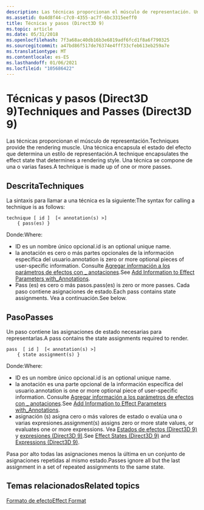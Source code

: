 ```yaml
---
description: Las técnicas proporcionan el músculo de representación. Una técnica encapsula el estado del efecto que determina un estilo de representación. Una técnica se compone de una o varias fases.
ms.assetid: 0a4d8f44-c7c0-4355-ac7f-6bc3315eeff0
title: Técnicas y pasos (Direct3D 9)
ms.topic: article
ms.date: 05/31/2018
ms.openlocfilehash: 7f3a68ac40db16b3e6819adf6fcd1f8a6f790325
ms.sourcegitcommit: a47bd86f517de76374e4fff33cfeb613eb259a7e
ms.translationtype: MT
ms.contentlocale: es-ES
ms.lasthandoff: 01/06/2021
ms.locfileid: "105686422"
---
```

# <a name="techniques-and-passes-direct3d-9"></a><span data-ttu-id="645c9-105">Técnicas y pasos (Direct3D 9)</span><span class="sxs-lookup"><span data-stu-id="645c9-105">Techniques and Passes (Direct3D 9)</span></span>

<span data-ttu-id="645c9-106">Las técnicas proporcionan el músculo de representación.</span><span class="sxs-lookup"><span data-stu-id="645c9-106">Techniques provide the rendering muscle.</span></span> <span data-ttu-id="645c9-107">Una técnica encapsula el estado del efecto que determina un estilo de representación.</span><span class="sxs-lookup"><span data-stu-id="645c9-107">A technique encapsulates the effect state that determines a rendering style.</span></span> <span data-ttu-id="645c9-108">Una técnica se compone de una o varias fases.</span><span class="sxs-lookup"><span data-stu-id="645c9-108">A technique is made up of one or more passes.</span></span>

## <a name="techniques"></a><span data-ttu-id="645c9-109">Descrita</span><span class="sxs-lookup"><span data-stu-id="645c9-109">Techniques</span></span>

<span data-ttu-id="645c9-110">La sintaxis para llamar a una técnica es la siguiente:</span><span class="sxs-lookup"><span data-stu-id="645c9-110">The syntax for calling a technique is as follows:</span></span>


```
technique [ id ]  [< annotation(s) >] 
    { pass(es) }
```



<span data-ttu-id="645c9-111">Donde:</span><span class="sxs-lookup"><span data-stu-id="645c9-111">Where:</span></span>

-   <span data-ttu-id="645c9-112">ID es un nombre único opcional.</span><span class="sxs-lookup"><span data-stu-id="645c9-112">id is an optional unique name.</span></span>
-   <span data-ttu-id="645c9-113">la anotación es cero o más partes opcionales de la información específica del usuario.</span><span class="sxs-lookup"><span data-stu-id="645c9-113">annotation is zero or more optional pieces of user-specific information.</span></span> <span data-ttu-id="645c9-114">Consulte [Agregar información a los parámetros de efectos con \_ anotaciones](using-an-effect.md).</span><span class="sxs-lookup"><span data-stu-id="645c9-114">See [Add Information to Effect Parameters with\_Annotations](using-an-effect.md).</span></span>
-   <span data-ttu-id="645c9-115">Pass (es) es cero o más pasos.</span><span class="sxs-lookup"><span data-stu-id="645c9-115">pass(es) is zero or more passes.</span></span> <span data-ttu-id="645c9-116">Cada paso contiene asignaciones de estado.</span><span class="sxs-lookup"><span data-stu-id="645c9-116">Each pass contains state assignments.</span></span> <span data-ttu-id="645c9-117">Vea a continuación.</span><span class="sxs-lookup"><span data-stu-id="645c9-117">See below.</span></span>

## <a name="passes"></a><span data-ttu-id="645c9-118">Paso</span><span class="sxs-lookup"><span data-stu-id="645c9-118">Passes</span></span>

<span data-ttu-id="645c9-119">Un paso contiene las asignaciones de estado necesarias para representarlas.</span><span class="sxs-lookup"><span data-stu-id="645c9-119">A pass contains the state assignments required to render.</span></span>


```
pass  [ id ]  [< annotation(s) >] 
    { state assignment(s) }
```



<span data-ttu-id="645c9-120">Donde:</span><span class="sxs-lookup"><span data-stu-id="645c9-120">Where:</span></span>

-   <span data-ttu-id="645c9-121">ID es un nombre único opcional.</span><span class="sxs-lookup"><span data-stu-id="645c9-121">id is an optional unique name.</span></span>
-   <span data-ttu-id="645c9-122">la anotación es una parte opcional de la información específica del usuario.</span><span class="sxs-lookup"><span data-stu-id="645c9-122">annotation is one or more optional piece of user-specific information.</span></span> <span data-ttu-id="645c9-123">Consulte [Agregar información a los parámetros de efectos con \_ anotaciones](using-an-effect.md).</span><span class="sxs-lookup"><span data-stu-id="645c9-123">See [Add Information to Effect Parameters with\_Annotations](using-an-effect.md).</span></span>
-   <span data-ttu-id="645c9-124">asignación (s) asigna cero o más valores de estado o evalúa una o varias expresiones.</span><span class="sxs-lookup"><span data-stu-id="645c9-124">assignment(s) assigns zero or more state values, or evaluates one or more expressions.</span></span> <span data-ttu-id="645c9-125">Vea [Estados de efectos (Direct3D 9)](effect-states.md) y [expresiones (Direct3D 9)](expressions.md).</span><span class="sxs-lookup"><span data-stu-id="645c9-125">See [Effect States (Direct3D 9)](effect-states.md) and [Expressions (Direct3D 9)](expressions.md).</span></span>

<span data-ttu-id="645c9-126">Pasa por alto todas las asignaciones menos la última en un conjunto de asignaciones repetidas al mismo estado.</span><span class="sxs-lookup"><span data-stu-id="645c9-126">Passes ignore all but the last assignment in a set of repeated assignments to the same state.</span></span>

## <a name="related-topics"></a><span data-ttu-id="645c9-127">Temas relacionados</span><span class="sxs-lookup"><span data-stu-id="645c9-127">Related topics</span></span>

<dl> <dt>

[<span data-ttu-id="645c9-128">Formato de efecto</span><span class="sxs-lookup"><span data-stu-id="645c9-128">Effect Format</span></span>](dx9-graphics-reference-effects-file-format.md)
</dt> </dl>

 

 



